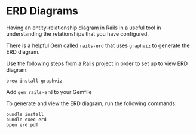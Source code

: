 # ERD Diagrams

Having an entity-relationship diagram in Rails in a useful tool in understanding the relationships that you have configured.

There is a helpful Gem called `rails-erd` that uses `graphviz` to generate the ERD diagram.

Use the following steps from a Rails project in order to set up to view ERD diagram:
```
brew install graphviz
```

Add `gem rails-erd` to your Gemfile

To generate and view the ERD diagram, run the following commands:
```
bundle install
bundle exec erd
open erd.pdf
```
